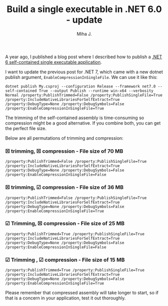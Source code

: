 ﻿---
layout: post
title: Build a single executable in .NET 6.0 - update
excerpt_separator: <!--more-->
author: Miha J.
tags: net6, c#
---
A year ago, I published a blog post where I described how to publish a [.NET 6 self-contained single executable application](https://www.mihajakovac.com/build-dotnet-single-exe-net6-edition/).

I want to update the previous post for .NET 7, which came with a new dotnet publish argument, `EnableCompressionInSingleFile`. We can use it like this:

`dotnet publish My.csproj --configuration Release --framework net7.0 --self-contained True --output Publish --runtime win-x64 --verbosity Normal /property:PublishTrimmed=False /property:PublishSingleFile=True /property:IncludeNativeLibrariesForSelfExtract=True /property:DebugType=None /property:DebugSymbols=False /property:EnableCompressionInSingleFile=True`

The trimming of the self-contained assembly is time-consuming so compression might be a good alternative. If you combine both, you can get the perfect file size.

Below are all permutations of trimming and compression:

### ☒ trimming, ☒ compression - File size of 70 MB
`/property:PublishTrimmed=False /property:PublishSingleFile=True /property:IncludeNativeLibrariesForSelfExtract=True /property:DebugType=None /property:DebugSymbols=False /property:EnableCompressionInSingleFile=False`

### ☒ trimming, ☑ compression - File size of 36 MB
`/property:PublishTrimmed=False /property:PublishSingleFile=True /property:IncludeNativeLibrariesForSelfExtract=True /property:DebugType=None /property:DebugSymbols=False /property:EnableCompressionInSingleFile=True`

### ☑ Trimming, ☒ compression - File size of 25 MB
`/property:PublishTrimmed=True /property:PublishSingleFile=True /property:IncludeNativeLibrariesForSelfExtract=True /property:DebugType=None /property:DebugSymbols=False /property:EnableCompressionInSingleFile=False`

### ☑ Trimming , ☑ compression - File size of 15 MB
`/property:PublishTrimmed=True /property:PublishSingleFile=True /property:IncludeNativeLibrariesForSelfExtract=True /property:DebugType=None /property:DebugSymbols=False /property:EnableCompressionInSingleFile=True`

Please remember that compressed assembly will take longer to start, so if that is a concern in your application, test it out thoroughly.
